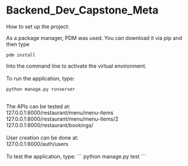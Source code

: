 # Backend_Dev_Capstone_Meta

How to set up the project:

As a package manager, PDM was used. You can download it via pip and then type 
```
pdm install 
```
Into the command line to activate the virtual environment. <br>
<br>
To run the application, type: <br>
```
python manage.py runserver
```
<br>
The APIs can be tested at: <br>
127.0.0.1:8000/restaurant/menu/menu-items <br>
127.0.0.1:8000/restaurant/menu/menu-items/2 <br>
127.0.0.1:8000/restaurant/bookings/ <br>
<br>
User creation can be done at: <br>
127.0.0.1:8000/auth/users <br>
<br>
To test the application, type: 
```
python manage.py test
```
